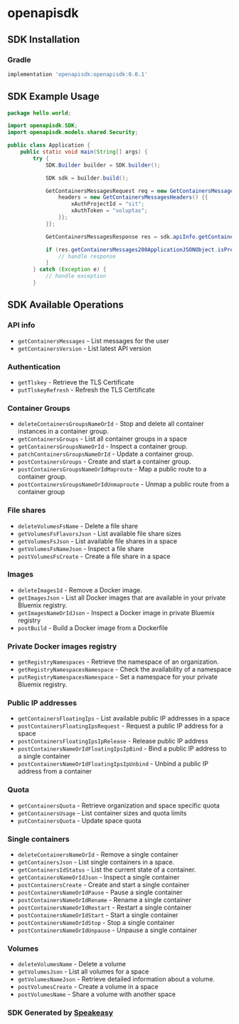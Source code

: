 # openapisdk

<!-- Start SDK Installation -->
## SDK Installation

### Gradle

```groovy
implementation 'openapisdk:openapisdk:0.0.1'
```
<!-- End SDK Installation -->

## SDK Example Usage
<!-- Start SDK Example Usage -->
```java
package hello.world;

import openapisdk.SDK;
import openapisdk.models.shared.Security;

public class Application {
    public static void main(String[] args) {
        try {
            SDK.Builder builder = SDK.builder();

            SDK sdk = builder.build();

            GetContainersMessagesRequest req = new GetContainersMessagesRequest() {{
                headers = new GetContainersMessagesHeaders() {{
                    xAuthProjectId = "sit";
                    xAuthToken = "voluptas";
                }};
            }};

            GetContainersMessagesResponse res = sdk.apiInfo.getContainersMessages(req);

            if (res.getContainersMessages200ApplicationJSONObject.isPresent()) {
                // handle response
            }
        } catch (Exception e) {
            // handle exception
        }
```
<!-- End SDK Example Usage -->

<!-- Start SDK Available Operations -->
## SDK Available Operations

### API info

* `getContainersMessages` - List messages for the user
* `getContainersVersion` - List latest API version

### Authentication

* `getTlskey` - Retrieve the TLS Certificate
* `putTlskeyRefresh` - Refresh the TLS Certificate

### Container Groups

* `deleteContainersGroupsNameOrId` - Stop and delete all container instances in a container group.
* `getContainersGroups` - List all container groups in a space
* `getContainersGroupsNameOrId` - Inspect a container group.
* `patchContainersGroupsNameOrId` - Update a container group.
* `postContainersGroups` - Create and start a container group.
* `postContainersGroupsNameOrIdMaproute` - Map a public route to a container group.
* `postContainersGroupsNameOrIdUnmaproute` - Unmap a public route from a container group

### File shares

* `deleteVolumesFsName` - Delete a file share
* `getVolumesFsFlavorsJson` - List available file share sizes
* `getVolumesFsJson` - List available file shares in a space
* `getVolumesFsNameJson` - Inspect a file share
* `postVolumesFsCreate` - Create a file share in a space

### Images

* `deleteImagesId` - Remove a Docker image.
* `getImagesJson` - List all Docker images that are available in your private Bluemix registry.
* `getImagesNameOrIdJson` - Inspect a Docker image in private Bluemix registry
* `postBuild` - Build a Docker image from a Dockerfile

### Private Docker images registry

* `getRegistryNamespaces` - Retrieve the namespace of an organization.
* `getRegistryNamespacesNamespace` - Check the availability of a namespace
* `putRegistryNamespacesNamespace` - Set a namespace for your private Bluemix registry.

### Public IP addresses

* `getContainersFloatingIps` - List available public IP addresses in a space
* `postContainersFloatingIpsRequest` - Request a public IP address for a space
* `postContainersFloatingIpsIpRelease` - Release public IP address
* `postContainersNameOrIdFloatingIpsIpBind` - Bind a public IP address to a single container
* `postContainersNameOrIdFloatingIpsIpUnbind` - Unbind a public IP address from a container

### Quota

* `getContainersQuota` - Retrieve organization and space specific quota
* `getContainersUsage` - List container sizes and quota limits
* `putContainersQuota` - Update space quota

### Single containers

* `deleteContainersNameOrId` - Remove a single container
* `getContainersJson` - List single containers in a space.
* `getContainersIdStatus` - List the current state of a container.
* `getContainersNameOrIdJson` - Inspect a single container
* `postContainersCreate` - Create and start a single container
* `postContainersNameOrIdPause` - Pause a single container
* `postContainersNameOrIdRename` - Rename a single container
* `postContainersNameOrIdRestart` - Restart a single container
* `postContainersNameOrIdStart` - Start a single container
* `postContainersNameOrIdStop` - Stop a single container
* `postContainersNameOrIdUnpause` - Unpause a single container

### Volumes

* `deleteVolumesName` - Delete a volume
* `getVolumesJson` - List all volumes for a space
* `getVolumesNameJson` - Retrieve detailed information about a volume. 
* `postVolumesCreate` - Create a volume in a space
* `postVolumesName` - Share a volume with another space

<!-- End SDK Available Operations -->

### SDK Generated by [Speakeasy](https://docs.speakeasyapi.dev/docs/using-speakeasy/client-sdks)
